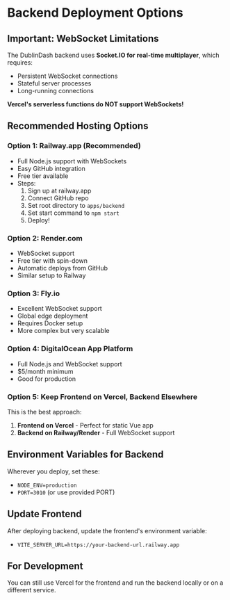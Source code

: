 # Backend Deployment Options

## Important: WebSocket Limitations

The DublinDash backend uses **Socket.IO for real-time multiplayer**, which requires:
- Persistent WebSocket connections
- Stateful server processes
- Long-running connections

**Vercel's serverless functions do NOT support WebSockets!**

## Recommended Hosting Options

### Option 1: Railway.app (Recommended)
- Full Node.js support with WebSockets
- Easy GitHub integration
- Free tier available
- Steps:
  1. Sign up at railway.app
  2. Connect GitHub repo
  3. Set root directory to `apps/backend`
  4. Set start command to `npm start`
  5. Deploy!

### Option 2: Render.com
- WebSocket support
- Free tier with spin-down
- Automatic deploys from GitHub
- Similar setup to Railway

### Option 3: Fly.io
- Excellent WebSocket support
- Global edge deployment
- Requires Docker setup
- More complex but very scalable

### Option 4: DigitalOcean App Platform
- Full Node.js and WebSocket support
- $5/month minimum
- Good for production

### Option 5: Keep Frontend on Vercel, Backend Elsewhere
This is the best approach:
1. **Frontend on Vercel** - Perfect for static Vue app
2. **Backend on Railway/Render** - Full WebSocket support

## Environment Variables for Backend
Wherever you deploy, set these:
- `NODE_ENV=production`
- `PORT=3010` (or use provided PORT)

## Update Frontend
After deploying backend, update the frontend's environment variable:
- `VITE_SERVER_URL=https://your-backend-url.railway.app`

## For Development
You can still use Vercel for the frontend and run the backend locally or on a different service.